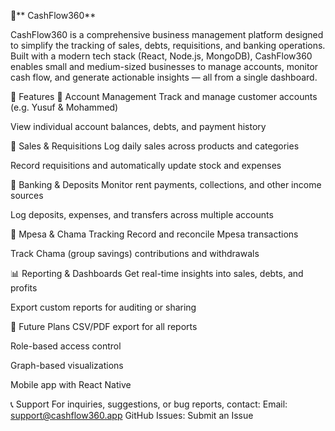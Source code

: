 💼** CashFlow360**


CashFlow360 is a comprehensive business management platform designed to simplify the tracking of sales, debts, requisitions, and banking operations. Built with a modern tech stack (React, Node.js, MongoDB), CashFlow360 enables small and medium-sized businesses to manage accounts, monitor cash flow, and generate actionable insights — all from a single dashboard.

🧩 Features
👤 Account Management
Track and manage customer accounts (e.g. Yusuf & Mohammed)

View individual account balances, debts, and payment history

💸 Sales & Requisitions
Log daily sales across products and categories

Record requisitions and automatically update stock and expenses

🏦 Banking & Deposits
Monitor rent payments, collections, and other income sources

Log deposits, expenses, and transfers across multiple accounts

📱 Mpesa & Chama Tracking
Record and reconcile Mpesa transactions

Track Chama (group savings) contributions and withdrawals

📊 Reporting & Dashboards
Get real-time insights into sales, debts, and profits

Export custom reports for auditing or sharing

📌 Future Plans
CSV/PDF export for all reports

Role-based access control

Graph-based visualizations

Mobile app with React Native

📞 Support
For inquiries, suggestions, or bug reports, contact:
Email: support@cashflow360.app
GitHub Issues: Submit an Issue


